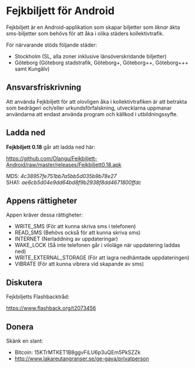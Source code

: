 Fejkbiljett för Android
=======================

Fejkbiljett är en Android-applikation som skapar biljetter som *liknar* äkta sms-biljetter som behövs för att åka i olika städers kollektivtrafik.

För närvarande stöds följande städer:
* Stockholm (SL, alla zoner inklusive länsöverskridande biljetter)
* Göteborg (Göteborg stadstrafik, Göteborg+, Göteborg++, Göteborg+++ samt Kungälv)


Ansvarsfriskrivning
-------------------

Att använda Fejkbiljett för att olovligen åka i kollektivtrafiken är att betrakta som bedrägeri och/eller urkundsförfalskning, utvecklarna uppmanar användarna att endast använda program och källkod i utbildningssyfte.


Ladda ned
---------

**Fejkbiljett 0.18** går att ladda ned här:

https://github.com/Olangu/Fejkbiljett-Android/raw/master/releases/Fejkbiljett0.18.apk

MD5: *4c38957fe751bb7a5bb5d035b9b78e27*   
SHA1: *ae6cb5d04e9dd64bd8f9b2938f8dd4671800ffdc*   


Appens rättigheter
------------------

Appen kräver dessa rättigheter:
* WRITE_SMS (För att kunna skriva sms i telefonen)
* READ_SMS (Behövs också för att kunna skriva sms)
* INTERNET (Nerladdning av uppdateringar) 
* WAKE_LOCK (Så inte telefonen går i viloläge när uppdatering laddas ned)
* WRITE_EXTERNAL_STORAGE (För att lagra nedhämtade uppdateringen)
* VIBRATE (För att kunna vibrera vid skapande av sms)


Diskutera
---------

Fejkbiljetts Flashbacktråd:

https://www.flashback.org/t2073456


Donera
------

Skänk en slant:
* Bitcoin: 15KTrMTKET1B8ggvFiLU6p3uQEm5PkSZZk 
* http://www.lakareutangranser.se/ge-gava/privatperson
